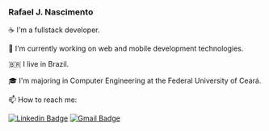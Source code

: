 ### Rafael J. Nascimento

☕ I'm a fullstack developer.

🔭 I'm currently working on web and mobile development technologies.

🇧🇷 I live in Brazil.

🎓 I'm majoring in Computer Engineering at the Federal University of Ceará.

📫 How to reach me:

[![Linkedin Badge](https://img.shields.io/badge/-RafaelJos%C3%A9-212121?style=flat-square&logo=Linkedin&logoColor=white&link=https://www.linkedin.com/in/rafaeljnacimento/)](https://www.linkedin.com/in/rafaeljnacimento/) 
[![Gmail Badge](https://img.shields.io/badge/-eng.rafaeljosedonascimento@gmail.com-212121?style=flat-square&logo=Gmail&logoColor=white&link=mailto:eng.rafaeljosedonascimento@gmail.com)](mailto:eng.rafaeljosedonascimento@gmail.com)
